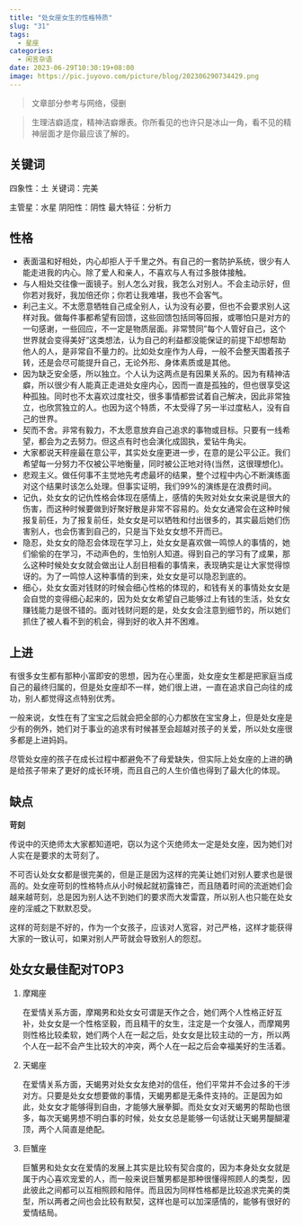 ```yaml
---
title: "处女座女生的性格特质"
slug: "31"
tags:
  - 星座
categories:
  - 闲言杂语
date: 2023-06-29T10:30:19+08:00
image: https://pic.juyovo.com/picture/blog/202306290734429.png
---
```


> 文章部分参考与网络，侵删

> 生理洁癖适度，精神洁癖爆表。你所看见的也许只是冰山一角，看不见的精神层面才是你最应该了解的。

## 关键词

四象性：土		关键词：完美

主管星：水星	 阴阳性：阴性	最大特征：分析力

## 性格

* 表面温和好相处，内心却拒人于千里之外。有自己的一套防护系统，很少有人能走进我的内心。除了爱人和亲人，不喜欢与人有过多肢体接触。
* 与人相处交往像一面镜子。别人怎么对我，我怎么对别人。不会主动示好，但你若对我好，我加倍还你；你若让我难堪，我也不会客气。
* 利己主义。不太愿意牺牲自己成全别人，认为没有必要，但也不会要求别人这样对我。做每件事都希望有回馈，这些回馈包括同等回报，或哪怕只是对方的一句感谢，一些回应，不一定是物质层面。非常赞同”每个人管好自己，这个世界就会变得美好“这类想法，认为自己的利益都没能保证的前提下却想帮助他人的人，是非常自不量力的。比如处女座作为人母，一般不会整天围着孩子转，还是会尽可能提升自己，无论外形、身体素质或是其他。
* 因为缺乏安全感，所以独立。个人认为这两点是有因果关系的。因为有精神洁癖，所以很少有人能真正走进处女座内心，因而一直是孤独的，但也很享受这种孤独。同时也不太喜欢过度社交，很多事情都尝试着自己解决，因此非常独立，也欣赏独立的人。也因为这个特质，不太受得了另一半过度粘人，没有自己的世界。
* 契而不舍。非常有毅力，不太愿意放弃自己追求的事物或目标。只要有一线希望，都会为之去努力。但这点有时也会演化成固执，爱钻牛角尖。
* 大家都说天秤座最在意公平，其实处女座更进一步，在意的是公平公正。我们希望每一分努力不仅被公平地衡量，同时被公正地对待(当然，这很理想化)。
* 悲观主义。做任何事不主觉地先考虑最坏的结果，整个过程中内心不断演练面对这个结果时该怎么处理。但事实证明，我们99%的演练是在浪费时间。
* 记仇，处女女的记仇性格会体现在感情上，感情的失败对处女女来说是很大的伤害，而这种时候要做到好聚好散是非常不容易的。处女女通常会在这种时候报复前任，为了报复前任，处女女是可以牺牲和付出很多的，其实最后她们伤害别人，也会伤害到自己的，只是当下处女女想不开而已。
* 隐忍，处女女的隐忍会体现在学习上，处女女是喜欢做一鸣惊人的事情的，她们偷偷的在学习，不动声色的，生怕别人知道。得到自己的学习有了成果，那么这种时候处女女就会做出让人刮目相看的事情来，表现确实是让大家觉得惊讶的。为了一鸣惊人这种事情的到来，处女女是可以隐忍到底的。
* 细心，处女女面对钱财的时候会细心性格的体现的，和钱有关的事情处女女是会自觉的变得细心起来的，因为处女女希望自己能够过上有钱的生活，处女女赚钱能力是很不错的。面对钱财问题的是，处女女会注意到细节的，所以她们抓住了被人看不到的机会，得到好的收入并不困难。

## 上进

有很多女生都有那种小富即安的思想，因为在心里面，处女座女生都是把家庭当成自己的最终归属的，但是处女座却不一样，她们很上进，一直在追求自己向往的成功，别人都觉得这点特别优秀。

一般来说，女性在有了宝宝之后就会把全部的心力都放在宝宝身上，但是处女座是少有的例外，她们对于事业的追求有时候甚至会超越对孩子的关爱，所以处女座很多都是上进妈妈。

尽管处女座的孩子在成长过程中都避免不了母爱缺失，但实际上处女座的上进的确是给孩子带来了更好的成长环境，而且自己的人生价值也得到了最大化的体现。

## 缺点

**苛刻**

传说中的灭绝师太大家都知道吧，窃以为这个灭绝师太一定是处女座，因为她们对人实在是要求的太苛刻了。

不可否认处女女都是很完美的，但是正是因为这样的完美让她们对别人要求也是很高的。处女座苛刻的性格特点从小时候起就初露锋芒，而且随着时间的流逝她们会越来越苛刻，总是因为别人达不到她们的要求而大发雷霆，所以别人也只能在处女座的淫威之下默默忍受。

这样的苛刻是不好的，作为一个女孩子，应该对人宽容，对己严格，这样才能获得大家的一致认可，如果对别人严苛就会导致别人的怨怼。

## 处女女最佳配对TOP3

1. 摩羯座

   在爱情关系方面，摩羯男和处女女可谓是天作之合，她们两个人性格正好互补，处女女是一个性格坚毅，而且精干的女生，注定是一个女强人，而摩羯男则性格比较柔软，她们两个人在一起之后，处女女是比较主动的一方，所以两个人在一起不会产生比较大的冲突，两个人在一起之后会幸福美好的生活着。

2. 天蝎座

   在爱情关系方面，天蝎男对处女女友绝对的信任，他们平常并不会过多的干涉对方。只要是处女女想要做的事情，天蝎男都是无条件支持的。正是因为如此，处女女才能够得到自由，才能够大展拳脚。而处女女对天蝎男的帮助也很多，每次天蝎男想不明白事的时候，处女女总是能够一句话就让天蝎男醍醐灌顶，两个人简直是绝配。

3. 巨蟹座

   巨蟹男和处女女在爱情的发展上其实是比较有契合度的，因为本身处女女就是属于内心喜欢宠爱的人，而一般来说巨蟹男都是那种很懂得照顾人的类型，因此彼此之间都可以互相照顾和陪伴。而且因为同样性格都是比较追求完美的类型，所以两者之间也会比较有默契，这样也是可以加深感情的，能够有很好的爱情结局。
